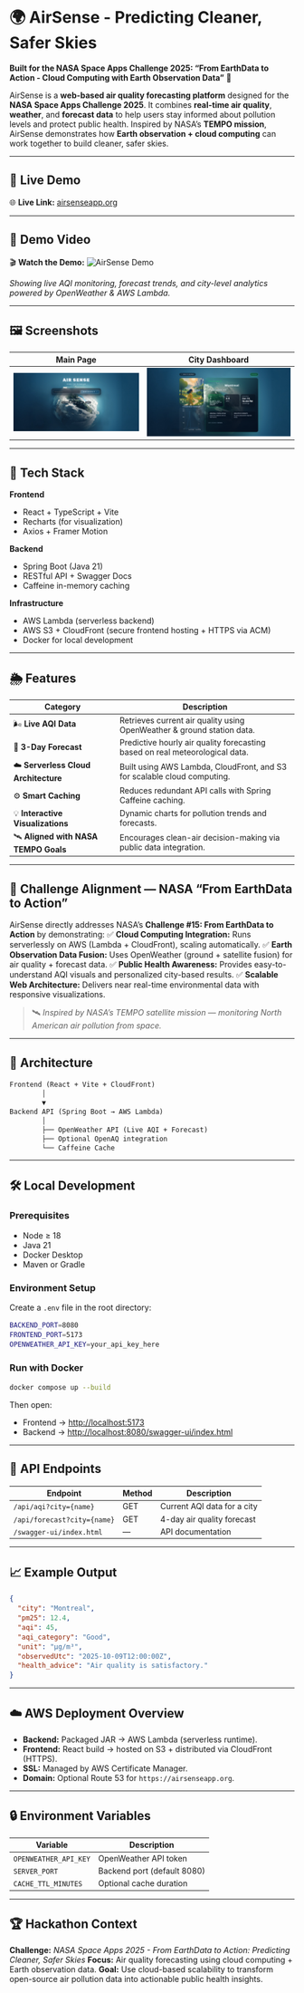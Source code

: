 # 🌍 AirSense - Predicting Cleaner, Safer Skies

**Built for the NASA Space Apps Challenge 2025: “From EarthData to Action - Cloud Computing with Earth Observation Data”** 🚀

AirSense is a **web-based air quality forecasting platform** designed for the **NASA Space Apps Challenge 2025**.
It combines **real-time air quality**, **weather**, and **forecast data** to help users stay informed about pollution levels and protect public health.
Inspired by NASA’s **TEMPO mission**, AirSense demonstrates how **Earth observation + cloud computing** can work together to build cleaner, safer skies.

---

## 📡 Live Demo

🌐 **Live Link:** [airsenseapp.org](https://airsenseapp.org)

---

## 🎥 Demo Video

🎬 **Watch the Demo:** ![AirSense Demo](./demo/demo.gif)

*Showing live AQI monitoring, forecast trends, and city-level analytics powered by OpenWeather & AWS Lambda.*

---

## 🖼️ Screenshots

| Main Page                       | City Dashboard                          |
| ------------------------------- | --------------------------------------- |
| ![Home](./demo/Home.png) | ![AQI Dashboard](./demo/Insight.png) |

---

## 🚀 Tech Stack

**Frontend**

* React + TypeScript + Vite
* Recharts (for visualization)
* Axios + Framer Motion

**Backend**

* Spring Boot (Java 21)
* RESTful API + Swagger Docs
* Caffeine in-memory caching

**Infrastructure**

* AWS Lambda (serverless backend)
* AWS S3 + CloudFront (secure frontend hosting + HTTPS via ACM)
* Docker for local development

---

## 🌦️ Features

| Category                              | Description                                                                  |
| ------------------------------------- | ---------------------------------------------------------------------------- |
| 🌬 **Live AQI Data**                  | Retrieves current air quality using OpenWeather & ground station data.       |
| 🔮 **3-Day Forecast**                 | Predictive hourly air quality forecasting based on real meteorological data. |
| ☁️ **Serverless Cloud Architecture**  | Built using AWS Lambda, CloudFront, and S3 for scalable cloud computing.     |
| ⚙️ **Smart Caching**                  | Reduces redundant API calls with Spring Caffeine caching.                    |
| 💡 **Interactive Visualizations**     | Dynamic charts for pollution trends and forecasts.                           |
| 🛰️ **Aligned with NASA TEMPO Goals** | Encourages clean-air decision-making via public data integration.            |

---

## 🧠 Challenge Alignment — NASA “From EarthData to Action”

AirSense directly addresses NASA’s **Challenge #15: From EarthData to Action** by demonstrating:
✅ **Cloud Computing Integration:** Runs serverlessly on AWS (Lambda + CloudFront), scaling automatically.
✅ **Earth Observation Data Fusion:** Uses OpenWeather (ground + satellite fusion) for air quality + forecast data.
✅ **Public Health Awareness:** Provides easy-to-understand AQI visuals and personalized city-based results.
✅ **Scalable Web Architecture:** Delivers near real-time environmental data with responsive visualizations.

> 🛰️ *Inspired by NASA’s TEMPO satellite mission — monitoring North American air pollution from space.*

---

## 🧱 Architecture

```
Frontend (React + Vite + CloudFront)
        │
        ▼
Backend API (Spring Boot → AWS Lambda)
        │
        ├── OpenWeather API (Live AQI + Forecast)
        ├── Optional OpenAQ integration
        └── Caffeine Cache
```

---

## 🛠️ Local Development

### Prerequisites

* Node ≥ 18
* Java 21
* Docker Desktop
* Maven or Gradle

### Environment Setup

Create a `.env` file in the root directory:

```bash
BACKEND_PORT=8080
FRONTEND_PORT=5173
OPENWEATHER_API_KEY=your_api_key_here
```

### Run with Docker

```bash
docker compose up --build
```

Then open:

* Frontend → [http://localhost:5173](http://localhost:5173)
* Backend → [http://localhost:8080/swagger-ui/index.html](http://localhost:8080/swagger-ui/index.html)

---

## 🧩 API Endpoints

| Endpoint                    | Method | Description                 |
| --------------------------- | ------ | --------------------------- |
| `/api/aqi?city={name}`      | GET    | Current AQI data for a city |
| `/api/forecast?city={name}` | GET    | 4-day air quality forecast  |
| `/swagger-ui/index.html`    | —      | API documentation           |

---

## 📈 Example Output

```json
{
  "city": "Montreal",
  "pm25": 12.4,
  "aqi": 45,
  "aqi_category": "Good",
  "unit": "µg/m³",
  "observedUtc": "2025-10-09T12:00:00Z",
  "health_advice": "Air quality is satisfactory."
}
```

---

## ☁️ AWS Deployment Overview

* **Backend:** Packaged JAR → AWS Lambda (serverless runtime).
* **Frontend:** React build → hosted on S3 + distributed via CloudFront (HTTPS).
* **SSL:** Managed by AWS Certificate Manager.
* **Domain:** Optional Route 53 for `https://airsenseapp.org`.

---

## 🔒 Environment Variables

| Variable              | Description                 |
| --------------------- | --------------------------- |
| `OPENWEATHER_API_KEY` | OpenWeather API token       |
| `SERVER_PORT`         | Backend port (default 8080) |
| `CACHE_TTL_MINUTES`   | Optional cache duration     |

---

## 🏆 Hackathon Context

**Challenge:** *NASA Space Apps 2025 - From EarthData to Action: Predicting Cleaner, Safer Skies*
**Focus:** Air quality forecasting using cloud computing + Earth observation data.
**Goal:** Use cloud-based scalability to transform open-source air pollution data into actionable public health insights.

